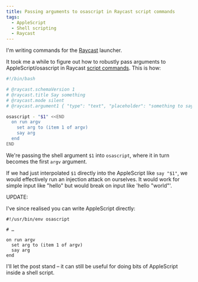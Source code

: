 ```yaml
---
title: Passing arguments to osascript in Raycast script commands
tags:
  - AppleScript
  - Shell scripting
  - Raycast
---
```


I'm writing commands for the [Raycast](https://www.raycast.com/) launcher.

It took me a while to figure out how to robustly pass arguments to AppleScript/osascript in Raycast [script commands](https://github.com/raycast/script-commands). This is how:

``` bash
#!/bin/bash

# @raycast.schemaVersion 1
# @raycast.title Say something
# @raycast.mode silent
# @raycast.argument1 { "type": "text", "placeholder": "something to say" }

osascript - "$1" <<END
  on run argv
    set arg to (item 1 of argv)
    say arg
  end
END
```

We're passing the shell argument `$1` into `osascript`, where it in turn becomes the first `argv` argument.

If we had just interpolated `$1` directly into the AppleScript like `say "$1"`, we would effectively run an injection attack on ourselves. It would work for simple input like "hello" but would break on input like 'hello "world"'.

UPDATE:

I've since realised you can write AppleScript directly:

``` osascript
#!/usr/bin/env osascript

# …

on run argv
  set arg to (item 1 of argv)
  say arg
end
```

I'll let the post stand – it can still be useful for doing bits of AppleScript inside a shell script.
